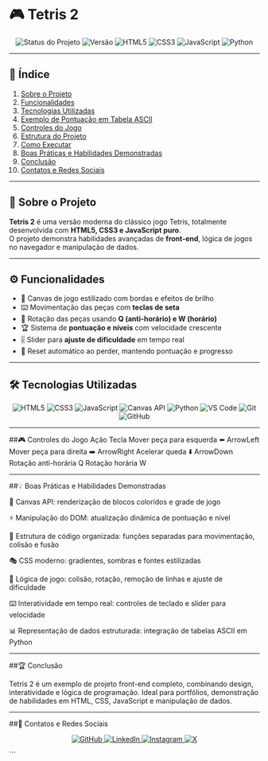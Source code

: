 # 🎮 Tetris 2  

<p align="center"> <img src="https://img.shields.io/badge/status-concluído-green?style=for-the-badge" alt="Status do Projeto"> <img src="https://img.shields.io/badge/versão-1.0-blue?style=for-the-badge" alt="Versão"> <img src="https://img.shields.io/badge/HTML5-E34F26?style=for-the-badge&logo=html5&logoColor=white" alt="HTML5"> <img src="https://img.shields.io/badge/CSS3-1572B6?style=for-the-badge&logo=css3&logoColor=white" alt="CSS3"> <img src="https://img.shields.io/badge/JavaScript-F7DF1E?style=for-the-badge&logo=javascript&logoColor=black" alt="JavaScript"> <img src="https://img.shields.io/badge/Python-3776AB?style=for-the-badge&logo=python&logoColor=white" alt="Python"> </p>

---

## 📑 Índice

1. [Sobre o Projeto](#-sobre-o-projeto)  
2. [Funcionalidades](#-funcionalidades)  
3. [Tecnologias Utilizadas](#-tecnologias-utilizadas)  
4. [Exemplo de Pontuação em Tabela ASCII](#-exemplo-de-pontuação-em-tabela-ascii-python)  
5. [Controles do Jogo](#-controles-do-jogo)  
6. [Estrutura do Projeto](#-estrutura-do-projeto)  
7. [Como Executar](#-como-executar)  
8. [Boas Práticas e Habilidades Demonstradas](#-boas-práticas-e-habilidades-demonstradas)  
9. [Conclusão](#-conclusão)  
10. [Contatos e Redes Sociais](#-contatos-e-redes-sociais)  

---

## 🎯 Sobre o Projeto  

**Tetris 2** é uma versão moderna do clássico jogo Tetris, totalmente desenvolvida com **HTML5, CSS3 e JavaScript puro**.  
O projeto demonstra habilidades avançadas de **front-end**, lógica de jogos no navegador e manipulação de dados.  

---

## ⚙️ Funcionalidades  

- 🎨 Canvas de jogo estilizado com bordas e efeitos de brilho  
- ⌨️ Movimentação das peças com **teclas de seta**  
- 🔄 Rotação das peças usando **Q (anti-horário) e W (horário)**  
- 🏆 Sistema de **pontuação e níveis** com velocidade crescente  
- 🎚️ Slider para **ajuste de dificuldade** em tempo real  
- 🔄 Reset automático ao perder, mantendo pontuação e progresso  

---

## 🛠 Tecnologias Utilizadas  

<p align="center">
  <img src="https://img.shields.io/badge/HTML5-E34F26?style=for-the-badge&logo=html5&logoColor=white" alt="HTML5">
  <img src="https://img.shields.io/badge/CSS3-1572B6?style=for-the-badge&logo=css3&logoColor=white" alt="CSS3">
  <img src="https://img.shields.io/badge/JavaScript-F7DF1E?style=for-the-badge&logo=javascript&logoColor=black" alt="JavaScript">
  <img src="https://img.shields.io/badge/Canvas-2C2C2C?style=for-the-badge&logo=canvas&logoColor=white" alt="Canvas API">
  <img src="https://img.shields.io/badge/Python-3776AB?style=for-the-badge&logo=python&logoColor=white" alt="Python">
  <img src="https://img.shields.io/badge/VSCode-007ACC?style=for-the-badge&logo=visualstudiocode&logoColor=white" alt="VS Code">
  <img src="https://img.shields.io/badge/Git-F05032?style=for-the-badge&logo=git&logoColor=white" alt="Git">
  <img src="https://img.shields.io/badge/GitHub-181717?style=for-the-badge&logo=github&logoColor=white" alt="GitHub">
</p>  

---

##🎮 Controles do Jogo
Ação	Tecla
Mover peça para esquerda	⬅️ ArrowLeft
Mover peça para direita	➡️ ArrowRight
Acelerar queda	⬇️ ArrowDown
Rotação anti-horária	Q
Rotação horária	W

---

##💡 Boas Práticas e Habilidades Demonstradas

🎨 Canvas API: renderização de blocos coloridos e grade de jogo

⚡ Manipulação do DOM: atualização dinâmica de pontuação e nível

📂 Estrutura de código organizada: funções separadas para movimentação, colisão e fusão

🎭 CSS moderno: gradientes, sombras e fontes estilizadas

🧩 Lógica de jogo: colisão, rotação, remoção de linhas e ajuste de dificuldade

⌨️ Interatividade em tempo real: controles de teclado e slider para velocidade

📊 Representação de dados estruturada: integração de tabelas ASCII em Python

---

##🏆 Conclusão

Tetris 2 é um exemplo de projeto front-end completo, combinando design, interatividade e lógica de programação.
Ideal para portfólios, demonstração de habilidades em HTML, CSS, JavaScript e manipulação de dados.

---

##👤 Contatos e Redes Sociais
<p align="center"> <a href="https://github.com/Breno-J-Oliveira" target="_blank"> <img src="https://img.shields.io/badge/GitHub-181717?style=for-the-badge&logo=github&logoColor=white" alt="GitHub"> </a> <a href="https://www.linkedin.com/in/breno-j-oliveira-672619352/" target="_blank"> <img src="https://img.shields.io/badge/LinkedIn-0A66C2?style=for-the-badge&logo=linkedin&logoColor=white" alt="LinkedIn"> </a> <a href="https://www.instagram.com/seu-perfil" target="_blank"> <img src="https://img.shields.io/badge/Instagram-E4405F?style=for-the-badge&logo=instagram&logoColor=white" alt="Instagram"> </a> <a href="https://x.com/seu-perfil" target="_blank"> <img src="https://img.shields.io/badge/X-1DA1F2?style=for-the-badge&logo=x&logoColor=white" alt="X"> </a> </p> ```
